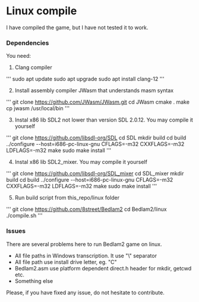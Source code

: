 # Linux compile

I have compiled the game, but I have not tested it to work.

### Dependencies

You need:

1. Clang compiler

'''
sudo apt update
sudo apt upgrade
sudo apt install clang-12
'''

2. Install assembly compiler JWasm that understands masm syntax

'''
git clone https://github.com/JWasm/JWasm.git 
cd JWasm 
cmake . 
make
cp jwasm /usr/local/bin 
'''

3. Instal x86 lib SDL2 not lower than version SDL 2.0.12. You may compile it yourself

'''
git clone https://github.com/libsdl-org/SDL
cd SDL
mkdir build
cd build
../configure --host=i686-pc-linux-gnu CFLAGS=-m32 CXXFLAGS=-m32 LDFLAGS=-m32
make
sudo make install
'''

4. Instal x86 lib SDL2_mixer. You may compile it yourself

'''
git clone https://github.com/libsdl-org/SDL_mixer
cd SDL_mixer
mkdir build
cd build
../configure --host=i686-pc-linux-gnu CFLAGS=-m32 CXXFLAGS=-m32 LDFLAGS=-m32
make
sudo make install
'''

5. Run build script from this_repo/linux folder 

'''
git clone https://github.com/8street/Bedlam2
cd Bedlam2/linux
./compile.sh
'''

### Issues

There are several problems here to run Bedlam2 game on linux. 

* All file paths in Windows transcription. It use "\\" separator
* All file path use install drive letter, eg. "C"
* Bedlam2.asm use platform dependent direct.h header for mkdir, getcwd etc.
* Something else

Please, if you have fixed any issue, do not hesitate to contribute.
